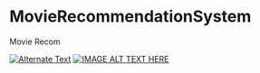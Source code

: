 # MovieRecommendationSystem
Movie Recom


[![Alternate Text]({https://imgur.com/a/4deVTQE})]({https://youtu.be/xWIvtKHPFbo} "Movie Recommendation System")
[![IMAGE ALT TEXT HERE](https://imgur.com/a/4deVTQE)](https://www.youtube.com/watch?v=xWIvtKHPFbo&ab_channel=ArjunPrasadSarkhel)
